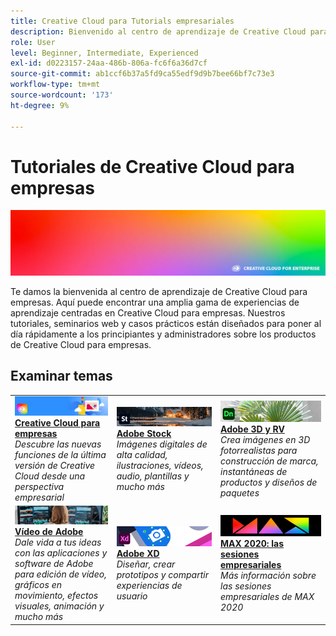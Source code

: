 ```yaml
---
title: Creative Cloud para Tutorials empresariales
description: Bienvenido al centro de aprendizaje de Creative Cloud para empresas
role: User
level: Beginner, Intermediate, Experienced
exl-id: d0223157-24aa-486b-806a-fc6f6a36d7cf
source-git-commit: ab1ccf6b37a5fd9ca55edf9d9b7bee66bf7c73e3
workflow-type: tm+mt
source-wordcount: '173'
ht-degree: 9%

---
```


# Tutoriales de Creative Cloud para empresas

![Imagen de héroe de Creative Cloud](assets/hero_cce.jpg)

Te damos la bienvenida al centro de aprendizaje de Creative Cloud para empresas. Aquí puede encontrar una amplia gama de experiencias de aprendizaje centradas en Creative Cloud para empresas. Nuestros tutoriales, seminarios web y casos prácticos están diseñados para poner al día rápidamente a los principiantes y administradores sobre los productos de Creative Cloud para empresas.

## Examinar temas

<table style="table-layout:fixed">
<tr>
  <td>
    <a href="cce/overview-cce.md">
      <img alt="Creative Cloud para empresas" src="assets/CCEbanner.png" />
    </a>
    <div>
   <a href="cce/overview-cce.md"><strong>Creative Cloud para empresas</strong></a>
    </div>
    <em>Descubre las nuevas funciones de la última versión de Creative Cloud desde una perspectiva empresarial</em>
    <br>
  </td>
  <td>
    <a href="stock/overview-stock.md">
      <img alt="Adobe Stock" src="assets/Stock.jpg" />
    </a>
    <div>
   <a href="stock/overview-stock.md"><strong>Adobe Stock</strong></a>
    </div>
    <em>Imágenes digitales de alta calidad, ilustraciones, vídeos, audio, plantillas y mucho más</em>
    <br>
  </td>
  <td>
   <a href="3di/overview-3di.md">
      <img alt="Adobe 3D y RV" src="assets/Dimenio.jpg" />
    </a>
    <div>
   <a href="3di/overview-3di.md"><strong>Adobe 3D y RV</strong></a>
    </div>
    <em>Crea imágenes en 3D fotorrealistas para construcción de marca, instantáneas de productos y diseños de paquetes</em>
    <br>
  </td>
</tr>
<tr>
  <td>
  <a href="dva/overview-dva.md">
      <img alt="Vídeo de Adobe" src="assets/CCEbanner-DVA.png" />
    </a>
    <div>
   <a href="dva/overview-dva.md"><strong>Vídeo de Adobe</strong></a>
    </div>
    <em>Dale vida a tus ideas con las aplicaciones y software de Adobe para edición de vídeo, gráficos en movimiento, efectos visuales, animación y mucho más</em>
    <br>
  </td>
  <td>
    <a href="xd/overview-xd.md">
      <img alt="Adobe XD" src="assets/XD.jpg" />
    </a>
    <div>
   <a href="xd/overview-xd.md"><strong>Adobe XD</strong></a>
    </div>
    <em>Diseñar, crear prototipos y compartir experiencias de usuario</em>
    <br>
  </td>
  <td>
    <a href="max2020/overview-max.md">
      <img alt="MAX 2020: las sesiones empresariales" src="assets/MAX.jpg" />
    </a>
    <div>
   <a href="max2020/overview-max.md"><strong>MAX 2020: las sesiones empresariales</strong></a>
    </div>
    <em>Más información sobre las sesiones empresariales de MAX 2020</em>
    <br>
  </td>
</tr>
</table>
